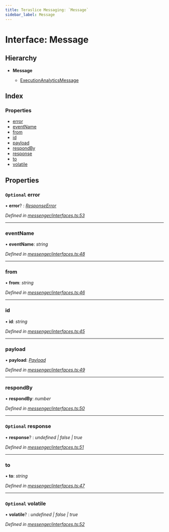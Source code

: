 ```yaml
---
title: Teraslice Messaging: `Message`
sidebar_label: Message
---
```


# Interface: Message

## Hierarchy

* **Message**

  * [ExecutionAnalyticsMessage](executionanalyticsmessage.md)

## Index

### Properties

* [error](message.md#optional-error)
* [eventName](message.md#eventname)
* [from](message.md#from)
* [id](message.md#id)
* [payload](message.md#payload)
* [respondBy](message.md#respondby)
* [response](message.md#optional-response)
* [to](message.md#to)
* [volatile](message.md#optional-volatile)

## Properties

### `Optional` error

• **error**? : *[ResponseError](../overview.md#responseerror)*

*Defined in [messenger/interfaces.ts:53](https://github.com/terascope/teraslice/blob/d2d877b60/packages/teraslice-messaging/src/messenger/interfaces.ts#L53)*

___

###  eventName

• **eventName**: *string*

*Defined in [messenger/interfaces.ts:48](https://github.com/terascope/teraslice/blob/d2d877b60/packages/teraslice-messaging/src/messenger/interfaces.ts#L48)*

___

###  from

• **from**: *string*

*Defined in [messenger/interfaces.ts:46](https://github.com/terascope/teraslice/blob/d2d877b60/packages/teraslice-messaging/src/messenger/interfaces.ts#L46)*

___

###  id

• **id**: *string*

*Defined in [messenger/interfaces.ts:45](https://github.com/terascope/teraslice/blob/d2d877b60/packages/teraslice-messaging/src/messenger/interfaces.ts#L45)*

___

###  payload

• **payload**: *[Payload](payload.md)*

*Defined in [messenger/interfaces.ts:49](https://github.com/terascope/teraslice/blob/d2d877b60/packages/teraslice-messaging/src/messenger/interfaces.ts#L49)*

___

###  respondBy

• **respondBy**: *number*

*Defined in [messenger/interfaces.ts:50](https://github.com/terascope/teraslice/blob/d2d877b60/packages/teraslice-messaging/src/messenger/interfaces.ts#L50)*

___

### `Optional` response

• **response**? : *undefined | false | true*

*Defined in [messenger/interfaces.ts:51](https://github.com/terascope/teraslice/blob/d2d877b60/packages/teraslice-messaging/src/messenger/interfaces.ts#L51)*

___

###  to

• **to**: *string*

*Defined in [messenger/interfaces.ts:47](https://github.com/terascope/teraslice/blob/d2d877b60/packages/teraslice-messaging/src/messenger/interfaces.ts#L47)*

___

### `Optional` volatile

• **volatile**? : *undefined | false | true*

*Defined in [messenger/interfaces.ts:52](https://github.com/terascope/teraslice/blob/d2d877b60/packages/teraslice-messaging/src/messenger/interfaces.ts#L52)*
